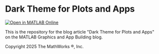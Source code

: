 # Dark Theme for Plots and Apps 
[![Open in MATLAB Online](https://www.mathworks.com/images/responsive/global/open-in-matlab-online.svg)](https://matlab.mathworks.com/open/github/v1?repo=MATLAB-Graphics-and-App-Building/matlab-gaab-blog-2024&file=RidgelinePlotsJoyDivision/RidgelinePlots_JoyDivision.mlx)

This is the repository for the blog article "Dark Theme for Plots and Apps" on the MATLAB Graphics and App Building blog.

Copyright 2025 The MathWorks &reg;, Inc.
